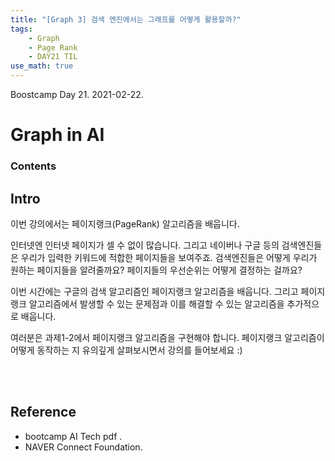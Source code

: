 ```yaml
---
title: "[Graph 3] 검색 엔진에서는 그래프를 어떻게 활용할까?"
tags:
    - Graph
    - Page Rank
    - DAY21 TIL
use_math: true
---
```


Boostcamp Day 21. 2021-02-22.


# Graph in AI

### Contents


## Intro
이번 강의에서는 페이지랭크(PageRank) 알고리즘을 배웁니다.

인터넷엔 인터넷 페이지가 셀 수 없이 많습니다. 그리고 네이버나 구글 등의 검색엔진들은 우리가 입력한 키워드에 적합한 페이지들을 보여주죠. 검색엔진들은 어떻게 우리가 원하는 페이지들을 알려줄까요? 페이지들의 우선순위는 어떻게 결정하는 걸까요? 

이번 시간에는 구글의 검색 알고리즘인 페이지랭크 알고리즘을 배웁니다. 그리고 페이지랭크 알고리즘에서 발생할 수 있는 문제점과 이를 해결할 수 있는 알고리즘을 추가적으로 배웁니다. 

여러분은 과제1-2에서 페이지랭크 알고리즘을 구현해야 합니다. 페이지랭크 알고리즘이 어떻게 동작하는 지 유의깊게 살펴보시면서 강의를 들어보세요 :) 












<br><br>

## Reference

- bootcamp AI Tech pdf  .
- NAVER Connect Foundation.


